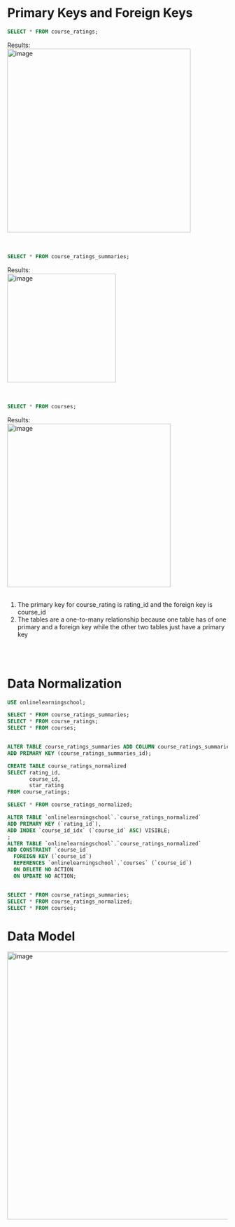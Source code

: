 # Primary Keys and Foreign Keys

```sql
SELECT * FROM course_ratings;
```
Results: <br>
<img width="419" alt="image" src="https://github.com/Cahn-C/MySQL/assets/72324462/eb6cb3c8-53a1-433a-93ce-ea8a11381b90">
<br><br><br>


```sql
SELECT * FROM course_ratings_summaries;
```
Results: <br>
<img width="248" alt="image" src="https://github.com/Cahn-C/MySQL/assets/72324462/275f1ef8-785a-4d27-aaa9-ade63181e593">
<br><br><br>


```sql
SELECT * FROM courses;
```
Results: <br>
<img width="373" alt="image" src="https://github.com/Cahn-C/MySQL/assets/72324462/0aef1d15-4a2a-4082-b333-0d86d9dab2ec">
<br><br>

1) The primary key for course_rating is rating_id and the foreign key is course_id
2) The tables are a one-to-many relationship because one table has of one primary and a foreign key while the other two tables just have a primary key

<br><br>

# Data Normalization

```sql
USE onlinelearningschool;

SELECT * FROM course_ratings_summaries;
SELECT * FROM course_ratings;
SELECT * FROM courses;


ALTER TABLE course_ratings_summaries ADD COLUMN course_ratings_summaries_id BIGINT(20) AUTO_INCREMENT FIRST,
ADD PRIMARY KEY (course_ratings_summaries_id);

CREATE TABLE course_ratings_normalized
SELECT rating_id,
	   course_id,
       star_rating
FROM course_ratings;

SELECT * FROM course_ratings_normalized;

ALTER TABLE `onlinelearningschool`.`course_ratings_normalized` 
ADD PRIMARY KEY (`rating_id`),
ADD INDEX `course_id_idx` (`course_id` ASC) VISIBLE;
;
ALTER TABLE `onlinelearningschool`.`course_ratings_normalized` 
ADD CONSTRAINT `course_id`
  FOREIGN KEY (`course_id`)
  REFERENCES `onlinelearningschool`.`courses` (`course_id`)
  ON DELETE NO ACTION
  ON UPDATE NO ACTION;


SELECT * FROM course_ratings_summaries;
SELECT * FROM course_ratings_normalized;
SELECT * FROM courses;
```

# Data Model
<img width="611" alt="image" src="https://github.com/Cahn-C/MySQL/assets/72324462/69ebb372-68fc-4d3f-bba9-eaa998447b10">

